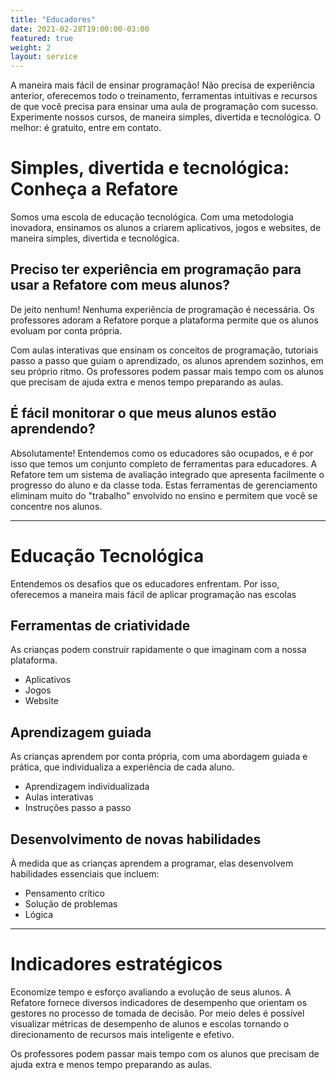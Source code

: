 ```yaml
---
title: "Educadores"
date: 2021-02-28T19:00:00-03:00
featured: true
weight: 2
layout: service
---
```


A maneira mais fácil de ensinar programação! Não precisa de experiência anterior, oferecemos todo o treinamento, ferramentas intuitivas e recursos de que você precisa para ensinar uma aula de programação com sucesso. Experimente nossos cursos, de maneira simples, divertida e tecnológica. O melhor: é gratuito, entre em contato.

# Simples, divertida e tecnológica: Conheça a Refatore

Somos uma escola de educação tecnológica. Com uma metodologia inovadora, ensinamos os alunos a criarem aplicativos, jogos e websites, de maneira simples, divertida e tecnológica.

## Preciso ter experiência em programação para usar a Refatore com meus alunos?

De jeito nenhum! Nenhuma experiência de programação é necessária. Os professores adoram a Refatore porque a plataforma permite que os alunos evoluam por conta própria.

Com aulas interativas que ensinam os conceitos de programação, tutoriais passo a passo que guiam o aprendizado, os alunos aprendem sozinhos, em seu próprio ritmo. Os professores podem passar mais tempo com os alunos que precisam de ajuda extra e menos tempo preparando as aulas.

## É fácil monitorar o que meus alunos estão aprendendo?

Absolutamente! Entendemos como os educadores são ocupados, e é por isso que temos um conjunto completo de ferramentas para educadores. A Refatore tem um sistema de avaliação integrado que apresenta facilmente o progresso do aluno e da classe toda. Estas ferramentas de gerenciamento eliminam muito do "trabalho" envolvido no ensino e permitem que você se concentre nos alunos.

---

# Educação Tecnológica

Entendemos os desafios que os educadores enfrentam. Por isso, oferecemos a maneira mais fácil de aplicar programação nas escolas

## Ferramentas de criatividade

As crianças podem construir rapidamente o que imaginam com a nossa plataforma.
* Aplicativos
* Jogos
* Website

## Aprendizagem guiada

As crianças aprendem por conta própria, com uma abordagem guiada e prática, que individualiza a experiência de cada aluno.
* Aprendizagem individualizada
* Aulas interativas
* Instruções passo a passo

## Desenvolvimento de novas habilidades

À medida que as crianças aprendem a programar, elas desenvolvem habilidades essenciais que incluem:
* Pensamento crítico
* Solução de problemas
* Lógica

---

# Indicadores estratégicos

Economize tempo e esforço avaliando a evolução de seus alunos. A Refatore fornece diversos indicadores de desempenho que orientam os gestores no processo de tomada de decisão. Por meio deles é possível visualizar métricas de desempenho de alunos e escolas tornando o direcionamento de recursos mais inteligente e efetivo.

Os professores podem passar mais tempo com os alunos que precisam de ajuda extra e menos tempo preparando as aulas.
